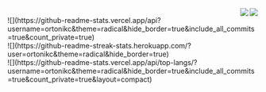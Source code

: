 <img align="right" src="https://visitor-badge.laobi.icu/badge?page_id=tayesh.tayesh" />
<div align="right" style="color: green;">
  <img src="https://i.ibb.co/WP0VBFt/Untitled-1.png"/>
</div>
![](https://github-readme-stats.vercel.app/api?username=ortonikc&theme=radical&hide_border=true&include_all_commits=true&count_private=true)<br/>
![](https://github-readme-streak-stats.herokuapp.com/?user=ortonikc&theme=radical&hide_border=true)<br/>
![](https://github-readme-stats.vercel.app/api/top-langs/?username=ortonikc&theme=radical&hide_border=true&include_all_commits=true&count_private=true&layout=compact)
